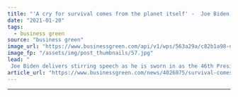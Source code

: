 ```yaml
---
title: "'A cry for survival comes from the planet itself' -  Joe Biden issues climate action rallying call as he is sworn in as 46th US President"
date: "2021-01-20"
tags: 
  - business green
source: "business green"
image_url: "https://www.businessgreen.com/api/v1/wps/563a29a/c82b1a98-d9ac-4232-b836-a1fa72e36ca6/4/BIDEN-Joe-inauguration-2021-C-USA-TODAY-Network-SIPA-USA-PA-Images-185x114.jpg"
image_fp: "/assets/img/post_thumbnails/57.jpg"
lead: "
 Joe Biden delivers stirring speech as he is sworn in as the 46th President of the US and prepares to sign order for US to return to Paris Agreement on his first day in the White House ..."
article_url: "https://www.businessgreen.com/news/4026075/survival-comes-planet-joe-biden-issues-climate-action-rallying-sworn-46th-us-president"
---
```


---
